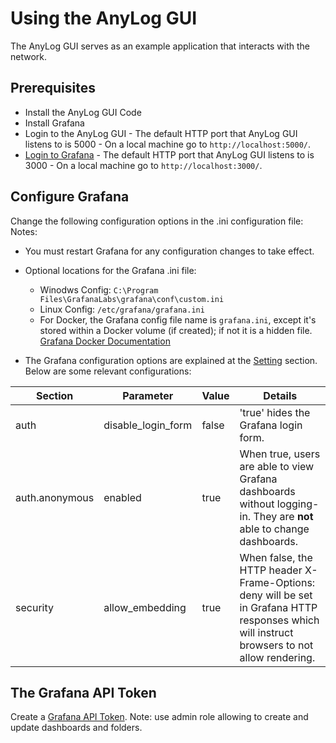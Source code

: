 # Using the AnyLog GUI

The AnyLog GUI serves as an example application that interacts with the network.

## Prerequisites
* Install the AnyLog GUI Code
* Install Grafana
* Login to the AnyLog GUI - The default HTTP port that AnyLog GUI listens to is 5000 - On a local machine go to ```http://localhost:5000/```.
* [Login to Grafana](https://grafana.com/docs/grafana/latest/getting-started/getting-started/) - The default HTTP port that AnyLog GUI listens to is 3000 - On a local machine go to ```http://localhost:3000/```.


## Configure Grafana
Change the following configuration options in the .ini configuration file:
Notes: 
- You must restart Grafana for any configuration changes to take effect.
- Optional locations for the Grafana .ini file:
  * Winodws Config: `C:\Program Files\GrafanaLabs\grafana\conf\custom.ini`
  * Linux Config: `/etc/grafana/grafana.ini`
  * For Docker, the Grafana config file name is `grafana.ini`, except it's stored within a Docker volume (if created); if not it is a hidden file. 
[Grafana Docker Documentation](https://grafana.com/docs/grafana/latest/installation/docker/)
    
- The Grafana configuration options are explained at the [Setting](https://grafana.com/docs/grafana/latest/auth/grafana/#settings) section. Below are some relevant configurations:  

| Section | Parameter | Value  | Details  |
| ------------- | ------------- | ------------| ------------| 
| auth  | disable_login_form | false |  'true' hides the Grafana login form. | 
| auth.anonymous | enabled | true | When true, users are able to view Grafana dashboards without logging-in. They are **not** able to change dashboards. |
| security | allow_embedding | true | When false, the HTTP header X-Frame-Options: deny will be set in Grafana HTTP responses which will instruct browsers to not allow rendering. |

## The Grafana API Token 
Create a [Grafana API Token](https://grafana.com/docs/grafana/latest/http_api/auth/#create-api-token). 
Note: use admin role allowing to create and update dashboards and folders.

    
